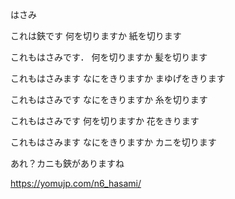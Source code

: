はさみ

これは鋏です
何を切りますか
紙を切ります

これもはさみです．
何を切りますか
髪を切ります

これもはさみます
なにをきりますか
まゆげをきります

これもはさみです
なにをきりますか
糸を切ります

これもはさみです
何を切りますか
花をきります

これもはさみます
なにをきりますか
カニを切ります

あれ？カニも鋏がありますね

https://yomujp.com/n6_hasami/